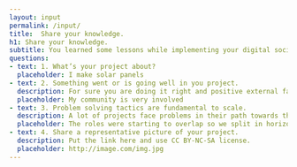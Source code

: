```yaml
---
layout: input
permalink: /input/
title:  Share your knowledge.
h1: Share your knowledge.
subtitle: You learned some lessons while implementing your digital social innovation project. This is the space where you can share your knowledge and access the experiences of other innovators like you. Why? Because we can learn together how to reach a better impact.
questions:
- text: 1. What’s your project about?
  placeholder: I make solar panels
- text: 2. Something went or is going well in you project.
  description: For sure you are doing it right and positive external factors are also influencing the process... tell everyone what part of your project is working good.
  placeholder: My community is very involved
- text: 3. Problem solving tactics are fundamental to scale.
  description: A lot of projects face problems in their path towards the sustainability. You'd likely experienced problems during implementation. How did you solve them? 
  placeholder: The roles were starting to overlap so we split in horizontal specialized groups
- text: 4. Share a representative picture of your project.
  description: Put the link here and use CC BY-NC-SA license.
  placeholder: http://image.com/img.jpg
---
```

